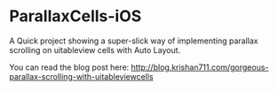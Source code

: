 # ParallaxCells-iOS

A Quick project showing a super-slick way of implementing parallax scrolling on uitableview cells with Auto Layout. 

You can read the blog post here: http://blog.krishan711.com/gorgeous-parallax-scrolling-with-uitableviewcells
